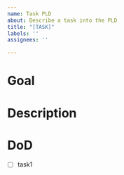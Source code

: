 ```yaml
---
name: Task PLD
about: Describe a task into the PLD
title: "[TASK]"
labels: ''
assignees: ''

---
```


# Goal

# Description

# DoD
- [ ] task1
